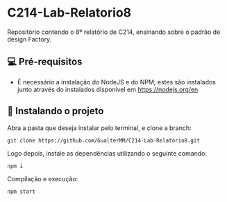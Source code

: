 # C214-Lab-Relatorio8
Repositório contendo o 8º relatório de C214, ensinando sobre o padrão de design Factory.

## 💻 Pré-requisitos
* É necessário a instalação do NodeJS e do NPM; estes são instalados junto através do instalados disponível em https://nodejs.org/en

## 🚀 Instalando o projeto

Abra a pasta que deseja instalar pelo terminal, e clone a branch:
```
git clone https://github.com/GualterMM/C214-Lab-Relatorio8.git
```

Logo depois, instale as dependências utilizando o seguinte comando:
```
npm i
```

Compilação e execução:
```
npm start
```


